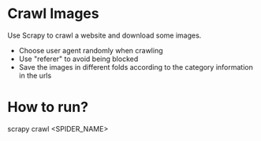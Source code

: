 # Crawl Images
Use Scrapy to crawl a website and download some images.
- Choose user agent randomly when crawling
- Use "referer" to avoid being blocked
- Save the images in different folds according to the category information in the urls
# How to run?
scrapy crawl <SPIDER_NAME>
